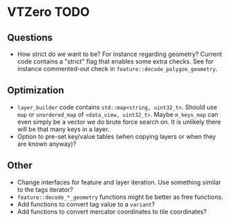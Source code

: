 
# VTZero TODO

## Questions

* How strict do we want to be? For instance regarding geometry?
  Current code contains a "strict" flag that enables some extra checks.
  See for instance commented-out check in `feature::decode_polygon_geometry`.

## Optimization

* `layer_builder` code contains `std::map<string, uint32_t>`. Should use
  `map` or `unordered_map` of `<data_view, uint32_t>`. Maybe `m_keys_map` can
  even simply be a vector we do brute force search on. It is unlikely
  there will be that many keys in a layer.
* Option to pre-set key/value tables (when copying layers or when they
  are known anyway)?

## Other

* Change interfaces for feature and layer iteration. Use something similar to
  the tags iterator?
* `feature::decode_*_geometry` functions might be better as free functions.
* Add functions to convert tag value to a `variant`?
* Add functions to convert mercator coordinates to tile coordinates?

